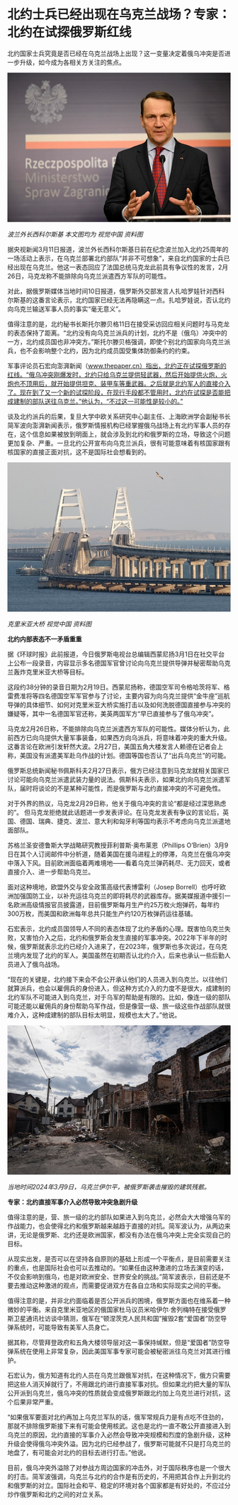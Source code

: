 # 北约士兵已经出现在乌克兰战场？专家：北约在试探俄罗斯红线

北约国家士兵究竟是否已经在乌克兰战场上出现？这一变量决定着俄乌冲突是否进一步升级，如今成为各相关方关注的焦点。

![6574eeb8e450abe9994580913af2dfe4.jpg](https://raw.githubusercontent.com/qqhsx/qqnews_image/main/2024/03/12/北约士兵已经出现在乌克兰战场？专家：北约在试探俄罗斯红线/6574eeb8e450abe9994580913af2dfe4.jpg)

_波兰外长西科尔斯基 本文图均为 视觉中国 资料图_

据央视新闻3月11日报道，波兰外长西科尔斯基日前在纪念波兰加入北约25周年的一场活动上表示，在乌克兰部署北约部队“并非不可想象”，来自北约国家的士兵已经出现在乌克兰。他这一表态回应了法国总统马克龙此前具有争议性的发言，2月26日，马克龙称不能排除向乌克兰派遣西方军队的可能性。

对此，据俄罗斯媒体当地时间10日报道，俄罗斯外交部发言人扎哈罗娃针对西科尔斯基的这番言论表示，北约国家已经无法再隐瞒这一点。扎哈罗娃说，否认北约向乌克兰输送军事人员的事实“毫无意义”。

值得注意的是，北约秘书长斯托尔滕贝格11日在接受采访回应相关问题时与马克龙的表态保持了距离。“北约没有向乌克兰派兵的计划，北约不是（俄乌）冲突中的一方，北约成员国也非冲突方。”斯托尔滕贝格强调，即使个别北约国家向乌克兰派兵，也不会影响整个北约，因为北约成员国受集体防御条约的约束。

军事评论员石宏向澎湃新闻（www.thepaper.cn）指出，北约正在试探俄罗斯的红线。“俄乌冲突刚爆发时，北约只给乌克兰提供轻武器，然后开始提供火炮，火炮也不顶用后，就开始提供坦克、装甲车等重武器。之后就是北约军人的直接介入了。现在到了又一个新的试探阶段，在现行手段都不管用时，北约在试探是否能把成建制的部队送往乌克兰。”他认为，“不过这一可能性是较小的。”

谈及北约派兵的后果，复旦大学中欧关系研究中心副主任、上海欧洲学会副秘书长简军波向澎湃新闻表示，俄罗斯情报机构已经掌握俄乌战场上有北约军事人员的存在，这个信息如果被放到明面上，就会涉及到北约和俄罗斯的立场，导致这个问题更加复杂、严重。一旦北约公开宣布向乌克兰派兵，很有可能意味着有核国家跟有核国家的直接正面对抗，这不是国际社会想看到的。

![aeae4c427a741069f3b5e746c4d6f36b.jpg](https://raw.githubusercontent.com/qqhsx/qqnews_image/main/2024/03/12/北约士兵已经出现在乌克兰战场？专家：北约在试探俄罗斯红线/aeae4c427a741069f3b5e746c4d6f36b.jpg)

_克里米亚大桥 视觉中国 资料图_

**北约内部表态不一矛盾重重**

据《环球时报》此前报道，今日俄罗斯电视台总编辑西蒙尼扬3月1日在社交平台上公布一段录音，内容显示多名德国军官曾讨论向乌克兰提供导弹并秘密帮助乌克兰轰炸克里米亚大桥等目标。

这段约38分钟的录音日期为2月19日。西蒙尼扬称，德国空军司令格哈茨将军、格雷费准将等四名德国空军军官参与了讨论，主要内容为向乌克兰提供“金牛座”巡航导弹的具体细节、如何对克里米亚大桥实施打击以及如何洗脱德国直接参与冲突的嫌疑等，其中一名德国军官还称，美英两国军方“早已直接参与了俄乌冲突”。

马克龙2月26日称，不能排除向乌克兰派遣西方军队的可能性。媒体分析认为，此前西方已向乌提供大量军事装备，如果西方向乌派兵，将意味着冲突的重大升级。这番言论在欧洲引发轩然大波。2月27日，美国五角大楼发言人赖德在记者会上称，美国没有派遣美军赴乌作战的计划。德国等国也否认了“出兵乌克兰”的可能。

俄罗斯总统新闻秘书佩斯科夫2月27日表示，俄方已经注意到马克龙就相关国家已讨论可能向乌克兰派遣武装力量的说法。佩斯科夫表示，如果北约向乌克兰派遣军队，届时将谈论的不是某种可能性，而是俄罗斯与北约直接冲突的不可避免性。

对于外界的热议，马克龙2月29日称，他关于俄乌冲突的言论“都是经过深思熟虑的”。
但马克龙拒绝就此话题进一步发表评论。在马克龙发表有争议的言论后，英国、德国、瑞典、捷克、波兰、意大利和匈牙利等国均表示不考虑向乌克兰派遣地面部队。

苏格兰圣安德鲁斯大学战略研究教授菲利普斯·奥布莱恩（Phillips
O’Brien）3月9日在其个人订阅邮件中分析道，随着美国在援乌进程上的停滞，乌克兰在俄乌冲突中落入下风。目前欧洲面临着两难境地——看着乌克兰弹药耗尽、无力回天，或者直接介入、进一步帮助乌克兰。

面对这种境地，欧盟外交与安全政策高级代表博雷利（Josep
Borrell）也呼吁欧洲加强国防工业，以补充运往乌克兰的即将耗尽的武器库存。据美媒报道中援引一名欧洲高级情报官员披露道，目前俄罗斯每月生产约25万枚火炮弹药，每年约300万枚，而美国和欧洲每年总共只能生产约120万枚弹药运往基辅。

石宏表示，北约成员国领导人不同的表态体现了北约矛盾的心理。既害怕乌克兰失败，又害怕介入之后，北约和俄罗斯会发生直接的军事冲突。2022年下半年的时候，俄罗斯就表示北约已经介入进来了，在2023年，俄罗斯也多次说过，在乌克兰境内发现了北约的军人。美国虽然在初期否认北约介入，后来也承认一些后勤人员进入了俄乌战场。

“现在的关键是，北约接下来会不会公开承认他们的人员进入到乌克兰。以往他们就算派兵，也会以雇佣兵的身份进入，但这种方式介入的力度不是很大，成建制的北约军队不可能进入到乌克兰，对于乌军的帮助是有限的。比如，像连一级的部队可能还能以雇佣兵的身份帮助乌军作战，但是像营一级、旅一级这些作战部队就很难介入，这种成建制的部队目标太明显，规模也太大了。”他说。

![6f8f254e18c8490245c89679392413b2.jpg](https://raw.githubusercontent.com/qqhsx/qqnews_image/main/2024/03/12/北约士兵已经出现在乌克兰战场？专家：北约在试探俄罗斯红线/6f8f254e18c8490245c89679392413b2.jpg)

_当地时间2024年3月9日，乌克兰伊尔平，被俄罗斯袭击摧毁的建筑残骸。_

**专家：北约直接军事介入必然导致冲突急剧升级**

值得注意的是，营、旅一级的北约部队如果进入到乌克兰，必然会大大增强乌军的作战能力，也会使得北约和俄罗斯越来越趋于直接的对抗。简军波认为，从两边来讲，无论是俄罗斯、北约还是欧洲国家，都没有办法在俄乌冲突上完全实现自己的目标。

从现实出发，是否可以在坚持各自原则的基础上形成一个平衡点，是目前需要关注的重点，也是国际社会也可以去推动的。“如果任由这种激进的立场去演变的话，不仅会影响到俄乌，也是对欧洲安全、世界安全的挑战。”简军波表示，目前还是不要去推动这种激进的观点，而需要促进双方在各自立场和实际现实之间的平衡。

值得注意的是，并非北约面临着是否公开派兵的困境，俄罗斯方面也在维系着一种微妙的平衡。来自克里米亚地区的俄国家杜马议员米哈伊尔∙舍列梅特在接受俄罗斯卫星通讯社访谈中猜测，俄军在“顿涅茨克人民共和国”摧毁2套“爱国者”防空导弹系统时，可能导致有美军人员身亡。

据其称，尽管拜登政府和五角大楼领导层对这一事保持缄默，但是“爱国者”防空导弹系统在使用上非常复杂，因此美国军事专家可能会被秘密派往乌克兰对其进行维护。

石宏认为，俄方知道有北约人员在乌克兰跟俄军对抗，在这种情况下，俄方只需要把这些人消灭掉就行了，不用跟北约进行直接军事对抗。但如果北约把大量的军队公开派到乌克兰，俄乌冲突的性质就会变成俄罗斯跟北约加上乌克兰进行对抗，这个后果非常严重。

“如果俄军要面对北约再加上乌克兰军队的话，俄军常规兵力是有点吃不住劲的，那就不排除俄罗斯接下来有可能会使用核武。这也是北约一直不敢公开直接进入到乌克兰的原因，北约直接的军事介入必然会导致冲突规模和烈度的急剧升级，这种升级会使得俄乌冲突外溢。因为北约已经参战了，俄罗斯可能就不只是打乌克兰的地盘了，有可能会对北约的目标去进行打击。”他说。

目前，俄乌冲突外溢除了对参战方周边国家的冲击外，对于国际秩序也是一个很大的打击。简军波强调，乌克兰与北约的合作是有历史的，不用把其合作上升到北约和俄罗斯的对立。国际社会和平、稳定的环境对各个国家都是有好处的，不应过分炒作俄罗斯和北约之间的对立关系。

